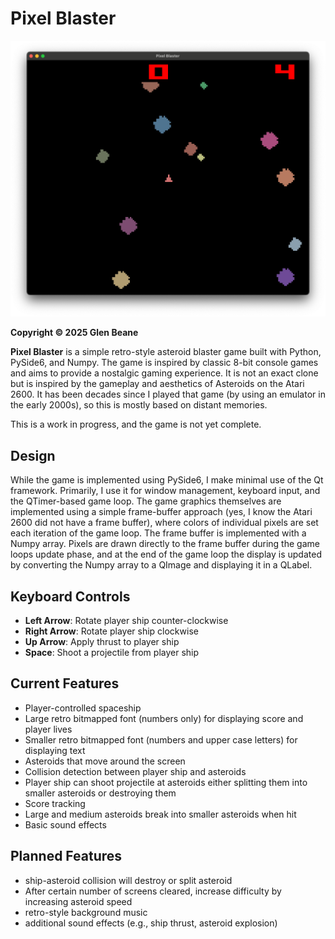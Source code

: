 # Pixel Blaster

![Screenshot](screenshot.png)

**Copyright © 2025 Glen Beane**

**Pixel Blaster** is a simple retro-style asteroid blaster game built with Python, PySide6, and Numpy. The game is 
inspired by classic 8-bit console games and aims to provide a nostalgic gaming experience. It is not an exact clone 
but is inspired by the gameplay and aesthetics of Asteroids on the Atari 2600. It has been decades since I played 
that game (by using an emulator in the early 2000s), so this is mostly based on distant memories.

This is a work in progress, and the game is not yet complete. 

## Design

While the game is implemented using PySide6, I make minimal use of the Qt framework. Primarily, I use it for window 
management, keyboard input, and the QTimer-based game loop. The game graphics themselves are implemented using a 
simple frame-buffer approach (yes, I know the Atari 2600 did not have a frame buffer), where colors of individual
pixels are set each iteration of the game loop. The frame buffer is implemented with a Numpy array. Pixels are 
drawn directly to the frame buffer during the game loops update phase, and at the end of the game loop the display
is updated by converting the Numpy array to a QImage and displaying it in a QLabel.

## Keyboard Controls
- **Left Arrow**: Rotate player ship counter-clockwise
- **Right Arrow**: Rotate player ship clockwise
- **Up Arrow**: Apply thrust to player ship
- **Space**: Shoot a projectile from player ship

## Current Features
- Player-controlled spaceship
- Large retro bitmapped font (numbers only) for displaying score and player lives
- Smaller retro bitmapped font (numbers and upper case letters) for displaying text
- Asteroids that move around the screen
- Collision detection between player ship and asteroids
- Player ship can shoot projectile at asteroids either splitting them into smaller asteroids or destroying them
- Score tracking
- Large and medium asteroids break into smaller asteroids when hit
- Basic sound effects

## Planned Features
- ship-asteroid collision will destroy or split asteroid
- After certain number of screens cleared, increase difficulty by increasing asteroid speed
- retro-style background music
- additional sound effects (e.g., ship thrust, asteroid explosion)